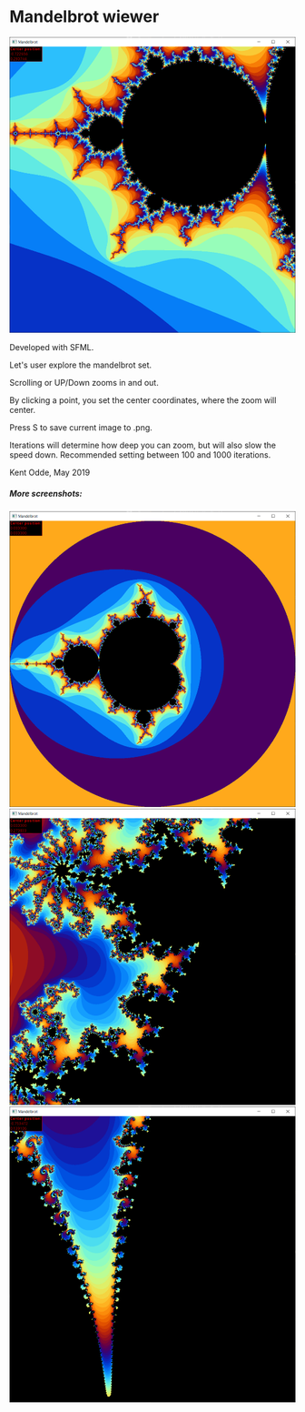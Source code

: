 # Mandelbrot wiewer

![](screenshots/ex2.png)

Developed with SFML.

Let's user explore the mandelbrot set.

Scrolling or UP/Down zooms in and out.

By clicking a point, you set the center coordinates, where the zoom will center.

Press S to save current image to .png.

Iterations will determine how deep you can zoom, but will also slow the speed down.
Recommended setting between 100 and 1000 iterations.

Kent Odde, May 2019

##### More screenshots:
![](screenshots/ex1.png)
![](screenshots/ex3.png)
![](screenshots/ex4.png)

